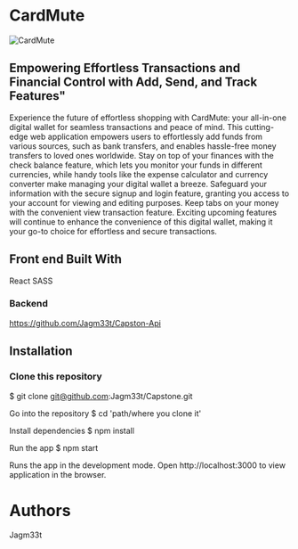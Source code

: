 # CardMute

![CardMute](assets/screenshot/1.png)

## Empowering Effortless Transactions and Financial Control with Add, Send, and Track Features"

Experience the future of effortless shopping with CardMute: your all-in-one digital wallet for seamless transactions and peace of mind. This cutting-edge web application empowers users to effortlessly add funds from various sources, such as bank transfers, and enables hassle-free money transfers to loved ones worldwide. Stay on top of your finances with the check balance feature, which lets you monitor your funds in different currencies, while handy tools like the expense calculator and currency converter make managing your digital wallet a breeze. Safeguard your information with the secure signup and login feature, granting you access to your account for viewing and editing purposes. Keep tabs on your money with the convenient view transaction feature. Exciting upcoming features will continue to enhance the convenience of this digital wallet, making it your go-to choice for effortless and secure transactions.


## Front end Built With
React
SASS

### Backend
https://github.com/Jagm33t/Capston-Api

## Installation

### Clone this repository
$ git clone git@github.com:Jagm33t/Capstone.git

Go into the repository
$ cd 'path/where you clone it'

Install dependencies
$ npm install

Run the app
$ npm start

Runs the app in the development mode. Open http://localhost:3000 to view application in the browser.



# Authors

Jagm33t